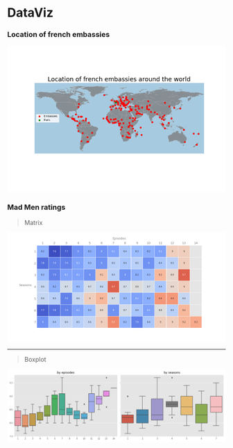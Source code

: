 # DataViz

### Location of french embassies
![](images/embassies_loc.png)

### Mad Men ratings
> Matrix

![](images/ratings_matrix.png)
*****
> Boxplot

![](images/ratings_boxplots.png)
